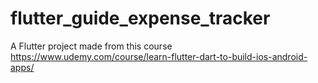 # flutter_guide_expense_tracker

A Flutter project made from this course https://www.udemy.com/course/learn-flutter-dart-to-build-ios-android-apps/

